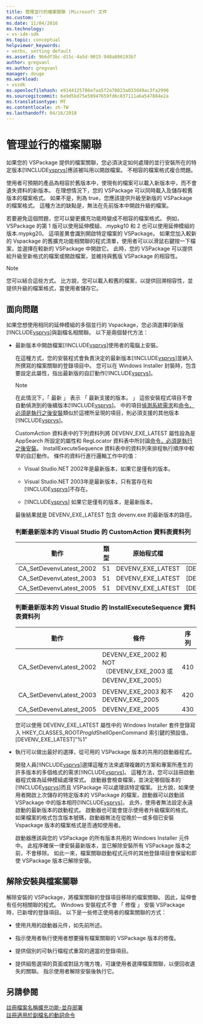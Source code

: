 ```yaml
---
title: 管理並行的檔案關聯 |Microsoft 文件
ms.custom: ''
ms.date: 11/04/2016
ms.technology:
- vs-ide-sdk
ms.topic: conceptual
helpviewer_keywords:
- verbs, setting default
ms.assetid: 9b6df3bc-d15c-4a5d-9015-948a806193b7
author: gregvanl
ms.author: gregvanl
manager: douge
ms.workload:
- vssdk
ms.openlocfilehash: e9144125786e7aa5f2a70823a033d49ac3fa2990
ms.sourcegitcommit: 6a9d5bd75e50947659fd6c837111a6a547884e2a
ms.translationtype: MT
ms.contentlocale: zh-TW
ms.lasthandoff: 04/16/2018
---
```

# <a name="managing-side-by-side-file-associations"></a>管理並行的檔案關聯
如果您的 VSPackage 提供的檔案關聯，您必須決定如何處理的並行安裝所在的特定版本[!INCLUDE[vsprvs](../code-quality/includes/vsprvs_md.md)]應該被叫用以開啟檔案。 不相容的檔案格式複合問題。  
  
 使用者可預期的產品為相容於舊版本中，使現有的檔案可以載入新版本中，而不會遺失資料的新版本。 在理想情況下，您的 VSPackage 可以同時載入及儲存較舊版本的檔案格式。 如果不是，則為 true，您應該提供升級至新版的 VSPackage 的檔案格式。 這種方法的缺點是，無法在先前版本中開啟升級的檔案。  
  
 若要避免這個問題，您可以變更擴充功能時變成不相容的檔案格式。 例如，VSPackage 的第 1 版可以使用延伸模組、.mypkg10 和 2 也可以使用延伸模組的版本.mypkg20。 這項差異會識別開啟特定檔案的 VSPackage。 如果您加入較新的 Vspackage 的舊擴充功能相關聯的程式清單，使用者可以以滑鼠右鍵按一下檔案，並選擇在較新的 VSPackage 中開啟它。 此時，您的 VSPackage 可以提供給升級至新格式的檔案或開啟檔案，並維持與舊版 VSPackage 的相容性。  
  
> [!NOTE]
>  您可以結合這些方式。 比方說，您可以載入較舊的檔案，以提供回溯相容性，並提供升級的檔案格式，當使用者儲存它。  
  
## <a name="facing-the-problem"></a>面向問題  
 如果您想使用相同的延伸模組的多個並行的 Vspackage，您必須選擇的新版[!INCLUDE[vsprvs](../code-quality/includes/vsprvs_md.md)]與副檔名相關聯。 以下是兩個替代方法：  
  
-   最新版本中開啟檔案[!INCLUDE[vsprvs](../code-quality/includes/vsprvs_md.md)]使用者的電腦上安裝。  
  
     在這種方式，您的安裝程式會負責決定的最新版本[!INCLUDE[vsprvs](../code-quality/includes/vsprvs_md.md)]並納入所撰寫的檔案關聯的登錄項目中。 您可以在 Windows Installer 封裝時，包含要設定此屬性，指出最新版的自訂動作[!INCLUDE[vsprvs](../code-quality/includes/vsprvs_md.md)]。  
  
    > [!NOTE]
    >  在此情況下，「 最新 」 表示 「 最新支援的版本。 」 這些安裝程式項目不會自動偵測到的後續版本[!INCLUDE[vsprvs](../code-quality/includes/vsprvs_md.md)]。 中的項目[偵測系統需求](../extensibility/internals/detecting-system-requirements.md)和[命令，必須是執行之後安裝](../extensibility/internals/commands-that-must-be-run-after-installation.md)類似於這裡所呈現的項目，則必須支援的其他版本[!INCLUDE[vsprvs](../code-quality/includes/vsprvs_md.md)]。  
  
     CustomAction 資料表中的下列資料列將 DEVENV_EXE_LATEST 屬性設為是 AppSearch 所設定的屬性和 RegLocator 資料表中所討論[命令，必須是執行之後安裝](../extensibility/internals/commands-that-must-be-run-after-installation.md)。 InstallExecuteSequence 資料表中的資料列來排程執行順序中較早的自訂動作。 條件的資料行進行邏輯工作中的值：  
  
    -   Visual Studio.NET 2002年是最新版本，如果它是僅有的版本。  
  
    -   Visual Studio.NET 2003年是最新版本，只有當存在和[!INCLUDE[vsprvs](../code-quality/includes/vsprvs_md.md)]不存在。  
  
    -   [!INCLUDE[vsprvs](../code-quality/includes/vsprvs_md.md)] 如果它是僅有的版本，是最新版本。  
  
     最後結果就是 DEVENV_EXE_LATEST 包含 devenv.exe 的最新版本的路徑。  
  
    ### <a name="customaction-table-rows-that-determine-the-latest-version-of-visual-studio"></a>判斷最新版本的 Visual Studio 的 CustomAction 資料表資料列  
  
    |動作|類型|原始程式檔|目標|  
    |------------|----------|------------|------------|  
    |CA_SetDevenvLatest_2002|51|DEVENV_EXE_LATEST|[DEVENV_EXE_2002]|  
    |CA_SetDevenvLatest_2003|51|DEVENV_EXE_LATEST|[DEVENV_EXE_2003]|  
    |CA_SetDevenvLatest_2005|51|DEVENV_EXE_LATEST|[DEVENV_EXE_2005]|  
  
    ### <a name="installexecutesequence-table-rows-that-determine-the-latest-version-of-visual-studio"></a>判斷最新版本的 Visual Studio 的 InstallExecuteSequence 資料表資料列  
  
    |動作|條件|序列|  
    |------------|---------------|--------------|  
    |CA_SetDevenvLatest_2002|DEVENV_EXE_2002 和 NOT （DEVENV_EXE_2003 或 DEVENV_EXE_2005）|410|  
    |CA_SetDevenvLatest_2003|DEVENV_EXE_2003 和不 DEVENV_EXE_2005|420|  
    |CA_SetDevenvLatest_2005|DEVENV_EXE_2005|430|  
  
     您可以使用 DEVENV_EXE_LATEST 屬性中的 Windows Installer 套件登錄寫入 HKEY_CLASSES_ROOT*ProgId*ShellOpenCommand 索引鍵的預設值，[DEVENV_EXE_LATEST]"%1"  
  
-   執行可以做出最好的選擇，從可用的 VSPackage 版本的共用的啟動器程式。  
  
     開發人員[!INCLUDE[vsprvs](../code-quality/includes/vsprvs_md.md)]選擇這種方法來處理複雜的方案和專案所產生的許多版本的多個格式的需求[!INCLUDE[vsprvs](../code-quality/includes/vsprvs_md.md)]。 這種方法，您可以註冊啟動器程式做為延伸模組處理常式。 啟動器會檢查檔案，並決定哪個版本的[!INCLUDE[vsprvs](../code-quality/includes/vsprvs_md.md)]而且 VSPackage 可以處理該特定檔案。 比方說，如果使用者開啟上次儲存的特定版本的 VSPackage 的檔案，啟動器可以啟動該 VSPackage 中的版本相符[!INCLUDE[vsprvs](../code-quality/includes/vsprvs_md.md)]。 此外，使用者無法設定永遠啟動的最新版本的啟動程式。 啟動器也可能會提示使用者升級檔案的格式。 如果檔案的格式包含版本號碼，啟動器無法在從晚於一或多個已安裝 Vspackage 版本的檔案格式是否通知使用者。  
  
     啟動器應該與您的 VSPackage 的所有版本共用的 Windows Installer 元件中。 此程序確保一律安裝最新版本，並已解除安裝所有 VSPackage 版本之前，不會移除。 如此一來，檔案關聯啟動程式元件的其他登錄項目會保留和即使 VSPackage 版本已解除安裝。  
  
## <a name="uninstall-and-file-associations"></a>解除安裝與檔案關聯  
 解除安裝的 VSPackage，將檔案關聯的登錄項目移除的檔案關聯。 因此，延伸會有任何相關聯的程式。 Windows 安裝程式不會 「 修復 」 安裝 VSPackage 時，已新增的登錄項目。 以下是一些修正使用者的檔案關聯的方式：  
  
-   使用共用的啟動器元件，如先前所述。  
  
-   指示使用者執行使用者想要擁有檔案關聯的 VSPackage 版本的修復。  
  
-   提供個別的可執行檔程式重寫的適當的登錄項目。  
  
-   提供組態選項的頁面或對話方塊方塊，可讓使用者選擇檔案關聯，以便回收遺失的關聯。 指示使用者解除安裝後執行它。  
  
## <a name="see-also"></a>另請參閱  
 [註冊檔案名稱擴充功能-並存部署](../extensibility/registering-file-name-extensions-for-side-by-side-deployments.md)   
 [註冊適用於副檔名的動詞命令](../extensibility/registering-verbs-for-file-name-extensions.md)